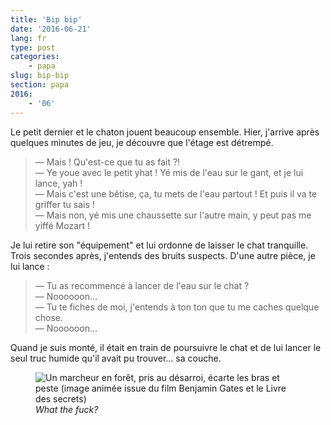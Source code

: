 ```yaml
---
title: 'Bip bip'
date: '2016-06-21'
lang: fr
type: post
categories:
    - papa
slug: bip-bip
section: papa
2016:
    - '06'
---
```


Le petit dernier et le chaton jouent beaucoup ensemble. Hier, j'arrive après quelques minutes de jeu, je découvre que l'étage est détrempé.

<!-- more -->

> — Mais ! Qu'est-ce que tu as fait ?!  
> — Ye youe avec le petit yhat ! Yé mis de l'eau sur le gant, et je lui lance, yah !  
> — Mais c'est une bêtise, ça, tu mets de l'eau partout ! Et puis il va te griffer tu sais !  
> — Mais non, yé mis une chaussette sur l'autre main, y peut pas me yiffé Mozart !

Je lui retire son "équipement" et lui ordonne de laisser le chat tranquille. Trois secondes après, j'entends des bruits suspects. D'une autre pièce, je lui lance :

> — Tu as recommencé à lancer de l'eau sur le chat ?  
> — Noooooon…  
> — Tu te fiches de moi, j'entends à ton ton que tu me caches quelque chose.  
> — Noooooon…

Quand je suis monté, il était en train de poursuivre le chat et de lui lancer le seul truc humide qu'il avait pu trouver… sa couche.

<figure>
  <img src="/assets/images/papa/2016-06-21/1.gif" alt="Un marcheur en forêt, pris au désarroi, écarte les bras et peste (image animée issue du film Benjamin Gates et le Livre des secrets)" />
  <figcaption><em lang="en">What the fuck?</em></figcaption>
</figure>
